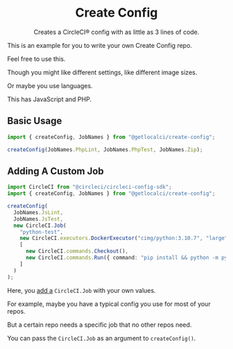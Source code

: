 <div align="center">
<h1>Create Config</h1>
<p>Creates a CircleCI® config with as little as 3 lines of code.</p>
</div>

This is an example for you to write your own Create Config repo.

Feel free to use this.

Though you might like different settings, like different image sizes.

Or maybe you use languages.

This has JavaScript and PHP.

## Basic Usage

```typescript
import { createConfig, JobNames } from "@getlocalci/create-config";

createConfig(JobNames.PhpLint, JobNames.PhpTest, JobNames.Zip);
```

## Adding A Custom Job

```typescript
import CircleCI from "@circleci/circleci-config-sdk";
import { createConfig, JobNames } from "@getlocalci/create-config";

createConfig(
  JobNames.JsLint,
  JobNames.JsTest,
  new CircleCI.Job(
    "python-test",
    new CircleCI.executors.DockerExecutor("cimg/python:3.10.7", "large"),
    [
      new CircleCI.commands.Checkout(),
      new CircleCI.commands.Run({ command: "pip install && python -m pytest" }),
    ]
  )
);
```

Here, you [add a](https://getlocalci.com/circleci-config-sdk-tutorial/#last-2-jobs) `CircleCI.Job` with your own values.

For example, maybe you have a typical config you use for most of your repos.

But a certain repo needs a specific job that no other repos need.

You can pass the `CircleCI.Job` as an argument to `createConfig()`.
